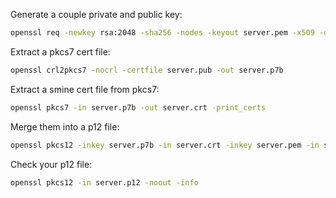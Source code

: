 Generate a couple private and public key:

```bash
openssl req -newkey rsa:2048 -sha256 -nodes -keyout server.pem -x509 -days 1095 -out server.pub -subj "/C=US/ST=MyDept/L=m=MyCity/O=myCompany/OU=IT/CN=mydomain.com"
```

Extract a pkcs7 cert file:

```bash
openssl crl2pkcs7 -nocrl -certfile server.pub -out server.p7b
```

Extract a smine cert file from pkcs7:

```bash
openssl pkcs7 -in server.p7b -out server.crt -print_certs
```

Merge them into a p12 file:

```bash
openssl pkcs12 -inkey server.p7b -in server.crt -inkey server.pem -in server.pub -export -out server.p12 -nodes -passout pass:
```

Check your p12 file:

```bash
openssl pkcs12 -in server.p12 -noout -info
```
